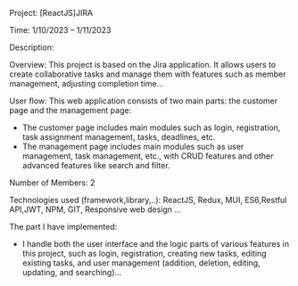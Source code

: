 Project: [ReactJS]JIRA

Time: 1/10/2023 – 1/11/2023

Description:

Overview: This project is based on the Jira application. It allows users to create collaborative tasks and manage them with features such as member management, adjusting completion time…

User flow: This web application consists of two main parts: the customer page and the management page:
+ The customer page includes main modules such as login, registration, task assignment management, tasks, deadlines, etc.
+ The management page includes main modules such as user management, task management, etc., with CRUD features and other advanced features like search and filter.

Number of Members: 2

Technologies used (framework,library,..): ReactJS, Redux, MUI, ES6,Restful API,JWT, NPM, GIT, Responsive web design …

The part I have implemented: 
+ I handle both the user interface and the logic parts of various features in this project, such as login, registration, creating new tasks, editing existing tasks, and user management (addition, deletion, editing, updating, and searching)…
